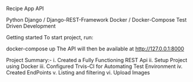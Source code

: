 Recipe App API

Python
Django / Django-REST-Framework
Docker / Docker-Compose
Test Driven Development

Getting started
To start project, run:

docker-compose up
The API will then be available at http://127.0.0.1:8000

Project Summary:-
  i.   Created a Fully Functioning REST Api
  ii.  Setup Project using Docker
  iii. Configured Trvis-CI for Automating Test Environment
  iv.  Created EndPoints
  v.   Listing and filtering
  vi.  Upload Images
